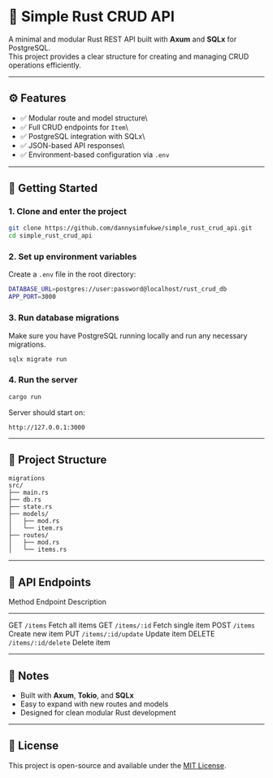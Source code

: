 # 🦀 Simple Rust CRUD API

A minimal and modular Rust REST API built with **Axum** and **SQLx** for
PostgreSQL.\
This project provides a clear structure for creating and managing CRUD
operations efficiently.

------------------------------------------------------------------------

## ⚙️ Features

-   ✅ Modular route and model structure\
-   ✅ Full CRUD endpoints for `Item`\
-   ✅ PostgreSQL integration with SQLx\
-   ✅ JSON-based API responses\
-   ✅ Environment-based configuration via `.env`

------------------------------------------------------------------------

## 🚀 Getting Started

### 1. Clone and enter the project

``` bash
git clone https://github.com/dannysimfukwe/simple_rust_crud_api.git
cd simple_rust_crud_api
```

### 2. Set up environment variables

Create a `.env` file in the root directory:

``` bash
DATABASE_URL=postgres://user:password@localhost/rust_crud_db
APP_PORT=3000
```

### 3. Run database migrations

Make sure you have PostgreSQL running locally and run any necessary
migrations.

``` bash
sqlx migrate run
```

### 4. Run the server

``` bash
cargo run
```

Server should start on:

    http://127.0.0.1:3000

------------------------------------------------------------------------

## 📂 Project Structure
    migrations
    src/
    ├── main.rs
    ├── db.rs
    ├── state.rs
    ├── models/
    │   ├── mod.rs
    │   └── item.rs
    ├── routes/
    │   ├── mod.rs
    │   └── items.rs

------------------------------------------------------------------------

## 📡 API Endpoints

  Method   Endpoint       Description
  -------- -------------- -------------------
  GET      `/items`       Fetch all items
  GET      `/items/:id`   Fetch single item
  POST     `/items`       Create new item
  PUT      `/items/:id/update`   Update item
  DELETE   `/items/:id/delete`   Delete item

------------------------------------------------------------------------

## 🧠 Notes

-   Built with **Axum**, **Tokio**, and **SQLx**
-   Easy to expand with new routes and models
-   Designed for clean modular Rust development

------------------------------------------------------------------------

## 📝 License

This project is open-source and available under the [MIT
License](LICENSE).
